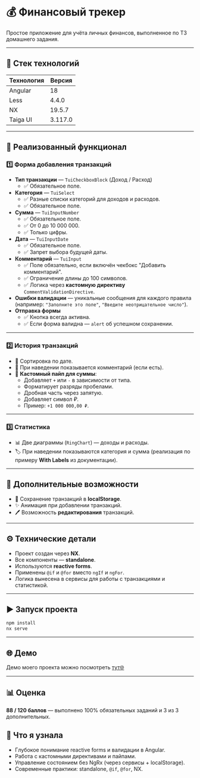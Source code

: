 # 💰 Финансовый трекер

Простое приложение для учёта личных финансов, выполненное по ТЗ домашнего задания.

---

## 📌 Стек технологий
| Технология | Версия  |
|------------|---------|
| Angular    | 18      |
| Less       | 4.4.0   |
| NX         | 19.5.7  |
| Taiga UI   | 3.117.0 |

---

## 🚀 Реализованный функционал

### 1️⃣ Форма добавления транзакций
- **Тип транзакции** — `TuiCheckboxBlock` (Доход / Расход)  
  - ✅ Обязательное поле.
- **Категория** — `TuiSelect`  
  - ✅ Разные списки категорий для доходов и расходов.
  - ✅ Обязательное поле.
- **Сумма** — `TuiInputNumber`  
  - ✅ Обязательное поле.
  - ✅ От 0 до 10 000 000.
  - ✅ Только цифры.
- **Дата** — `TuiInputDate`  
  - ✅ Обязательное поле.
  - ✅ Запрет выбора будущей даты.
- **Комментарий** — `TuiInput`  
  - ✅ Поле обязательно, если включён чекбокс "Добавить комментарий".
  - ✅ Ограничение длины до 100 символов.
  - ✅ Логика через **кастомную директиву** `CommentValidationDirective`.
- **Ошибки валидации** — уникальные сообщения для каждого правила (например: `"Заполните это поле"`, `"Введите неотрицательное число"`).
- **Отправка формы**  
  - ✅ Кнопка всегда активна.
  - ✅ Если форма валидна — `alert` об успешном сохранении.

---

### 2️⃣ История транзакций
- 📅 Сортировка по дате.
- 💬 При наведении показывается комментарий (если есть).
- 💱 **Кастомный пайп для суммы**:
  - Добавляет `+` или `-` в зависимости от типа.
  - Форматирует разряды пробелами.
  - Дробная часть через запятую.
  - Добавляет символ ₽.  
  - Пример: `+1 000 000,00 ₽`.

---

### 3️⃣ Статистика
- 📊 Две диаграммы (`RingChart`) — доходы и расходы.
- 🏷 При наведении показываются категория и сумма (реализация по примеру **With Labels** из документации).

---

## 🎁 Дополнительные возможности
- 💾 Сохранение транзакций в **localStorage**.
- ✨ Анимация при добавлении транзакций.
- 🖊 Возможность **редактирования** транзакций.

---

## ⚙️ Технические детали
- Проект создан через **NX**.
- Все компоненты — **standalone**.
- Используются **reactive forms**.
- Применены `@if` и `@for` вместо `ngIf` и `ngFor`.
- Логика вынесена в сервисы для работы с транзакциями и статистикой.

---

## ▶️ Запуск проекта
```bash
npm install
nx serve
```

---


## 🌐 Демо
Демо моего проекта можно посмотреть [тут🌐](https://finance-tracker-xi-lime.vercel.app/)


---

## 📊 Оценка
**88 / 120 баллов** — выполнено 100% обязательных заданий и 3 из 3 дополнительных.

## 🧠 Что я узнала
- Глубокое понимание reactive forms и валидации в Angular.
- Работа с кастомными директивами и пайпами.
- Управление состоянием без NgRx (через сервисы + localStorage).
- Современные практики: standalone, `@if`, `@for`, NX.


